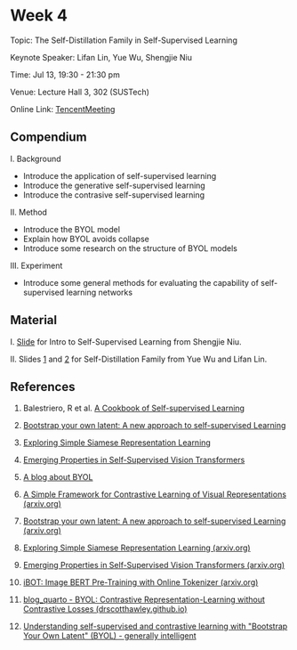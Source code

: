# Week 4

Topic: The Self-Distillation Family in Self-Supervised Learning

Keynote Speaker: Lifan Lin, Yue Wu, Shengjie Niu

Time: Jul 13, 19:30 - 21:30 pm

Venue: Lecture Hall 3, 302 (SUSTech)


Online Link: [TencentMeeting](https://sustech.meeting.tencent.com/dm/rzsV1UdvWHtp)

## Compendium

I.  Background

- Introduce the application of self-supervised learning
- Introduce the generative self-supervised learning 
- Introduce the contrasive self-supervised learning

II. Method

- Introduce the BYOL model
- Explain how BYOL avoids collapse
- Introduce some research on the structure of BYOL models

III. Experiment

- Introduce some general methods for evaluating the capability of self-supervised learning networks

## Material

I. [Slide](https://nbviewer.org/github/niusj03/23summer/blob/master/content/docs/pdfs/Week4_Niu.pdf) for Intro to Self-Supervised Learning from Shengjie Niu.

II. Slides [1](https://nbviewer.org/github/niusj03/23summer/blob/master/content/docs/pdfs/Week4_Wu.pdf) and [2](https://nbviewer.org/github/niusj03/23summer/blob/master/content/docs/pdfs/Week4_Lin.pdf) for Self-Distillation Family from Yue Wu and Lifan Lin.


## References

1. Balestriero, R et al. [A Cookbook of Self-supervised Learning](https://arxiv.org/abs/2304.12210)

2. [Bootstrap your own latent: A new approach to self-supervised Learning](https://arxiv.org/abs/2006.07733)

3. [Exploring Simple Siamese Representation Learning](https://arxiv.org/abs/2011.10566)

4. [Emerging Properties in Self-Supervised Vision Transformers](https://arxiv.org/abs/2104.14294)

5. [A blog about BYOL](https://generallyintelligent.com/research/2020-08-24-understanding-self-supervised-contrastive-learning/)

6. [A Simple Framework for Contrastive Learning of Visual Representations (arxiv.org)](https://arxiv.org/abs/2002.05709)

7. [Bootstrap your own latent: A new approach to self-supervised Learning (arxiv.org)](https://arxiv.org/abs/2006.07733)

8. [Exploring Simple Siamese Representation Learning (arxiv.org)](https://arxiv.org/abs/2011.10566)

9. [Emerging Properties in Self-Supervised Vision Transformers (arxiv.org)](https://arxiv.org/abs/2104.14294)

10. [iBOT: Image BERT Pre-Training with Online Tokenizer (arxiv.org)](https://arxiv.org/abs/2111.07832)

11. [blog_quarto - BYOL: Contrastive Representation-Learning without Contrastive Losses (drscotthawley.github.io)](https://drscotthawley.github.io/blog_quarto/posts/2022-11-17-byol.html)

12. [Understanding self-supervised and contrastive learning with "Bootstrap Your Own Latent" (BYOL) - generally intelligent](https://generallyintelligent.com/research/2020-08-24-understanding-self-supervised-contrastive-learning/)